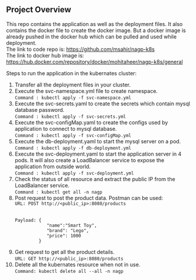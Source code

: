 <a name="desc"></a>
## Project Overview

This repo contains the application as well as the deployment files. It also contains the docker file to create the docker image. But a docker image is already pushed in the docker hub which can be pulled and used while deployment.</br>
The link to code repo is: https://github.com/msahir/nagp-k8s 
</br>
The link to docker hub image is: https://hub.docker.com/repository/docker/mohitaheer/nagp-k8s/general

Steps to run the application in the kubernates cluster:
  1. Transfer all the deployment files in your cluster.
  2. Execute the svc-namespace.yml file to create namespace.</br>
      ```Command : kubectl apply -f svc-namespace.yml```
  3. Execute the svc-secrets.yaml to create the secrets which contain mysql database password.</br>
      ```Command : kubectl apply -f svc-secrets.yml```
  4. Execute the svc-configMap.yaml to create the configs used by application to connect to mysql database.</br>
       ```Command : kubectl apply -f svc-configMap.yml```
  5. Execute the db-deployment.yaml to start the mysql server on a pod.</br>
       ```Command : kubectl apply -f db-deployment.yml```
  6. Execute the svc-deployment.yaml to start the application server in 4 pods. It will also create a LoadBalancer service to expose the application from outside world.</br>
       ```Command : kubectl apply -f svc-deployment.yml```
  7. Check the status of all resource and extract the public IP from the LoadBalancer service.</br>
      ```Command : kubectl get all -n nagp```
  8. Post request to post the product data. Postman can be used:</br>
       ```URL: POST http://<public_ip>:8080/products```</br>
       </br>
       ```
       Payload: {
                   "name":"Smart Toy",
                   "brand": "Lego",
                   "price": 1000
                }
       ```
  10. Get request to get all the product details.</br>
        ```URL: GET http://<public_ip>:8080/products```
  11. Delete all the kubernates resource when not in use.</br>
        ```Command: kubectl delete all --all -n nagp```
 
         


       
    
